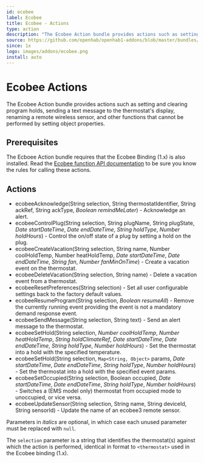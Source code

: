 ```yaml
---
id: ecobee
label: Ecobee
title: Ecobee - Actions
type: action
description: "The Ecobee Action bundle provides actions such as setting and clearing program holds, sending a text message to the thermostat's display, renaming a remote wireless sensor, and other functions that cannot be performed by setting object properties."
source: https://github.com/openhab/openhab1-addons/blob/master/bundles/action/org.openhab.action.ecobee/README.md
since: 1x
logo: images/addons/ecobee.png
install: auto
---
```


<!-- Attention authors: Do not edit directly. Please add your changes to the appropriate source repository -->

<!-- {% include base.html %} -->

# Ecobee Actions

The Ecobee Action bundle provides actions such as setting and clearing program holds, sending a text message to the thermostat's display, renaming a remote wireless sensor, and other functions that cannot be performed by setting object properties.  

## Prerequisites

The Ecboee Action bundle requires that the Ecobee Binding (1.x) is also installed.
Read the [Ecobee function API documentation](https://www.ecobee.com/home/developer/api/documentation/v1/functions/using-functions.shtml) to be sure you know the rules for calling these actions.

## Actions

- ecobeeAcknowledge(String selection, String thermostatIdentifier, String ackRef, String ackType, *Boolean remindMeLater*) - Acknowledge an alert.
- ecobeeControlPlug(String selection, String plugName, String plugState, *Date startDateTime*, *Date endDateTime*, *String holdType*, *Number holdHours*) - Control the on/off state of a plug by setting a hold on the plug.
- ecobeeCreateVacation(String selection, String name, Number coolHoldTemp, Number heatHoldTemp, *Date startDateTime*, *Date endDateTime*, *String fan*, *Number fanMinOnTime*) - Create a vacation event on the thermostat.
- ecobeeDeleteVacation(String selection, String name) - Delete a vacation event from a thermostat.
- ecobeeResetPreferences(String selection) - Set all user configurable settings back to the factory default values.
- ecobeeResumeProgram(String selection, *Boolean resumeAll*) - Remove the currently running event providing the event is not a mandatory demand response event.
- ecobeeSendMessage(String selection, String text) - Send an alert message to the thermostat.
- ecobeeSetHold(String selection, *Number coolHoldTemp*, *Number heatHoldTemp*, *String holdClimateRef*, *Date startDateTime*, *Date endDateTime*, *String holdType*, *Number holdHours*) - Set the thermostat into a hold with the specified temperature.
- ecobeeSetHold(String selection, `Map<String, Object>` params, *Date startDateTime*, *Date endDateTime*, *String holdType*, *Number holdHours*) - Set the thermostat into a hold with the specified event params.
- ecobeeSetOccupied(String selection, Boolean occupied, *Date startDateTime*, *Date endDateTime*, *String holdType*, *Number holdHours*) - Switches a (EMS model only) thermostat from occupied mode to unoccupied, or vice versa.
- ecobeeUpdateSensor(String selection, String name, String deviceId, String sensorId) - Update the name of an ecobee3 remote sensor.

Parameters in *italics* are optional, in which case each unused parameter must be replaced with `null`.  

The `selection` parameter is a string that identifies the thermostat(s) against which the action is performed, identical in format to `<thermostat>` used in the Ecobee binding (1.x).
